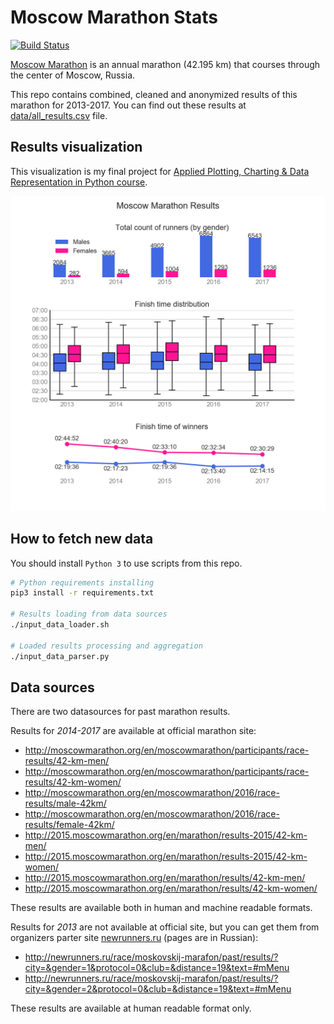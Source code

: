 # Moscow Marathon Stats

[![Build Status](https://travis-ci.org/pryazhnikov/moscow-marathon-stats.svg?branch=master)](https://travis-ci.org/pryazhnikov/moscow-marathon-stats)

[Moscow Marathon](http://moscowmarathon.org/en/) is an annual marathon (42.195 km) that courses through the center of Moscow, Russia.

This repo contains combined, cleaned and anonymized results of this marathon for 2013-2017. You can find out these results at [data/all_results.csv](data/all_results.csv) file.

## Results visualization

This visualization is my final project for [Applied Plotting, Charting & Data Representation in Python course](https://www.coursera.org/learn/python-plotting).

![Moscow Marathon results visualization](images/by_year_visualization-en.png)

## How to fetch new data

You should install `Python 3` to use scripts from this repo.

```bash
# Python requirements installing
pip3 install -r requirements.txt

# Results loading from data sources
./input_data_loader.sh

# Loaded results processing and aggregation
./input_data_parser.py
```

## Data sources

There are two datasources for past marathon results.

Results for *2014-2017* are available at official marathon site:
* http://moscowmarathon.org/en/moscowmarathon/participants/race-results/42-km-men/
* http://moscowmarathon.org/en/moscowmarathon/participants/race-results/42-km-women/
* http://moscowmarathon.org/en/moscowmarathon/2016/race-results/male-42km/
* http://moscowmarathon.org/en/moscowmarathon/2016/race-results/female-42km/
* http://2015.moscowmarathon.org/en/marathon/results-2015/42-km-men/
* http://2015.moscowmarathon.org/en/marathon/results-2015/42-km-women/
* http://2015.moscowmarathon.org/en/marathon/results/42-km-men/
* http://2015.moscowmarathon.org/en/marathon/results/42-km-women/

These results are available both in human and machine readable formats.

Results for *2013* are not available at official site, but you can get them from organizers parter site [newrunners.ru](https://newrunners.ru/) (pages are in Russian):
* http://newrunners.ru/race/moskovskij-marafon/past/results/?city=&gender=1&protocol=0&club=&distance=19&text=#mMenu
* http://newrunners.ru/race/moskovskij-marafon/past/results/?city=&gender=2&protocol=0&club=&distance=19&text=#mMenu

These results are available at human readable format only.
